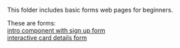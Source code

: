 This folder includes basic forms web pages for beginners.<br>

These are forms:<br>
[intro component with sign up form](https://bravert09.github.io/basic-forms-collection/intro%20component%20with%20sign%20up%20form/)<br>
[interactive card details form](https://bravert09.github.io/basic-forms-collection/interactive%20card%20details%20form/)<br>

